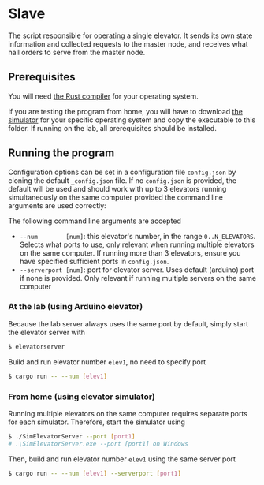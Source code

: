 # Slave

The script responsible for operating a single elevator. 
It sends its own state information and collected requests to the master node, and receives what hall orders to serve from the master node.

## Prerequisites

You will need [the Rust compiler](https://www.rust-lang.org/tools/install) for your operating system. 

If you are testing the program from home, you will have to download [the simulator](https://github.com/TTK4145/Simulator-v2/releases/tag/v1.5) for your specific operating system and copy the executable to this folder.
If running on the lab, all prerequisites should be installed.

## Running the program

Configuration options can be set in a configuration file `config.json` 
by cloning the default `_config.json` file.
If no `config.json` is provided, the default will be used and should work with up to 3 elevators running simultaneously on the same computer provided the command line arguments are used correctly:

The following command line arguments are accepted
* `--num        [num]`: this elevator's number, in the range `0..N_ELEVATORS`. Selects what ports to use, only relevant when running multiple elevators on the same computer. If running more than 3 elevators, ensure you have specified sufficient ports in `config.json`.
* `--serverport [num]`: port for elevator server. Uses default (arduino) port if none is provided. Only relevant if running multiple servers on the same computer

### At the lab (using Arduino elevator)

Because the lab server always uses the same port by default, simply start the elevator server with
```bash
$ elevatorserver
```

Build and run elevator number `elev1`, no need to specify port
```bash
$ cargo run -- --num [elev1]
```

### From home (using elevator simulator)

Running multiple elevators on the same computer requires separate ports for each simulator.
Therefore, start the simulator using
```bash
$ ./SimElevatorServer --port [port1] 
# .\SimElevatorServer.exe --port [port1] on Windows
```

Then, build and run elevator number `elev1` using the same server port
```bash
$ cargo run -- --num [elev1] --serverport [port1]
```
